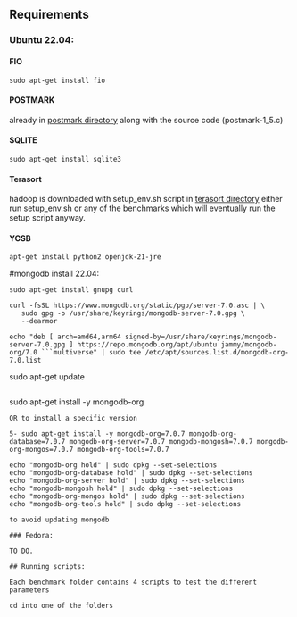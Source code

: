 ## Requirements
### Ubuntu 22.04:

#### FIO
```
sudo apt-get install fio
```
#### POSTMARK
already in [postmark directory](postmark_tests/postmark/) along with the source code (postmark-1_5.c)

#### SQLITE
```
sudo apt-get install sqlite3
```

#### Terasort
hadoop is downloaded with setup_env.sh script in [terasort directory](terasort_tests/terasort_datadir)
either run setup_env.sh or any of the benchmarks which will eventually run the setup script anyway.

#### YCSB
```
apt-get install python2 openjdk-21-jre
```
#mongodb install 22.04:


```
sudo apt-get install gnupg curl
```
```
curl -fsSL https://www.mongodb.org/static/pgp/server-7.0.asc | \
   sudo gpg -o /usr/share/keyrings/mongodb-server-7.0.gpg \
   --dearmor
```
```
echo "deb [ arch=amd64,arm64 signed-by=/usr/share/keyrings/mongodb-server-7.0.gpg ] https://repo.mongodb.org/apt/ubuntu jammy/mongodb-org/7.0 ```multiverse" | sudo tee /etc/apt/sources.list.d/mongodb-org-7.0.list 

```
sudo apt-get update
```
```
sudo apt-get install -y mongodb-org
```
OR to install a specific version

5- sudo apt-get install -y mongodb-org=7.0.7 mongodb-org-database=7.0.7 mongodb-org-server=7.0.7 mongodb-mongosh=7.0.7 mongodb-org-mongos=7.0.7 mongodb-org-tools=7.0.7

echo "mongodb-org hold" | sudo dpkg --set-selections
echo "mongodb-org-database hold" | sudo dpkg --set-selections
echo "mongodb-org-server hold" | sudo dpkg --set-selections
echo "mongodb-mongosh hold" | sudo dpkg --set-selections
echo "mongodb-org-mongos hold" | sudo dpkg --set-selections
echo "mongodb-org-tools hold" | sudo dpkg --set-selections

to avoid updating mongodb

### Fedora:

TO DO.

## Running scripts:

Each benchmark folder contains 4 scripts to test the different parameters

cd into one of the folders 
